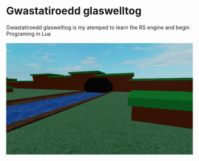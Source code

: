 # Gwastatiroedd glaswelltog
Gwastatiroedd glaswelltog is my atemped to learn the RS engine and begin Programing in Lua <br><br>
![alt text](https://raw.githubusercontent.com/Dunvantkai/-Gwastatiroedd-glaswelltog/refs/heads/main/Photos/Capture.PNG)
